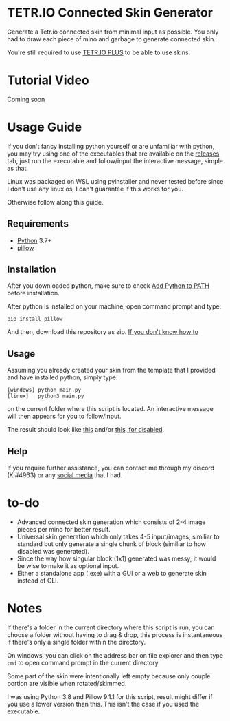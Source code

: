 # **TETR.IO Connected Skin Generator**
Generate a Tetr.io connected skin from minimal input as possible. You only had to draw each piece of mino and garbage to generate connected skin.

You're still required to use [TETR.IO PLUS](https://gitlab.com/UniQMG/tetrio-plus) to be able to use skins.

# Tutorial Video
Coming soon

# Usage Guide
If you don't fancy installing python yourself or are unfamiliar with python, you may try using one of the executables that are available on the [releases](https://github.com/Trisnox/tetrio-connected-skin-generator/releases) tab, just run the executable and follow/input the interactive message, simple as that.

Linux was packaged on WSL using pyinstaller and never tested before since I don't use any linux os, I can't guarantee if this works for you.

Otherwise follow along this guide.

## Requirements
- [Python](https://www.python.org/) 3.7+
- [pillow](https://pypi.org/project/Pillow/)

## Installation
After you downloaded python, make sure to check [Add Python to PATH](https://cdn.discordapp.com/attachments/558246912982122526/990973262999744522/unknown.png) before installation.

After python is installed on your machine, open command prompt and type:
```
pip install pillow
```

And then, download this repository as zip. [If you don't know how to](https://cdn.discordapp.com/attachments/558246912982122526/990994256862789662/unknown.png)

## Usage
Assuming you already created your skin from the template that I provided and have installed python, simply type:
```
[windows] python main.py
[linux]   python3 main.py
```
on the current folder where this script is located. An interactive message will then appears for you to follow/input.

The result should look like [this](https://cdn.discordapp.com/attachments/558246912982122526/990968622585376838/result_1x.png) and/or [this, for disabled](https://cdn.discordapp.com/attachments/558246912982122526/990968622837030942/disabled.png).

## Help
If you require further assistance, you can contact me through my discord (K·#4963) or any [social media](https://web.tris07.repl.co/) that I had.

# to-do
- Advanced connected skin generation which consists of 2-4 image pieces per mino for better result.
- Universal skin generation which only takes 4-5 input/images, similiar to standard but only generate a single chunk of block (similiar to how disabled was generated).
- Since the way how singular block (1x1) generated was messy, it would be wise to make it as optional input.
- Either a standalone app (.exe) with a GUI or a web to generate skin instead of CLI.

# Notes
If there's a folder in the current directory where this script is run, you can choose a folder without having to drag & drop, this process is instantaneous if there's only a single folder within the directory.

On windows, you can click on the address bar on file explorer and then type `cmd` to open command prompt in the current directory.

Some part of the skin were intentionally left empty because only couple portion are visible when rotated/skimmed.

I was using Python 3.8 and Pillow 9.1.1 for this script, result might differ if you use a lower version than this. This isn't the case if you used the executable.